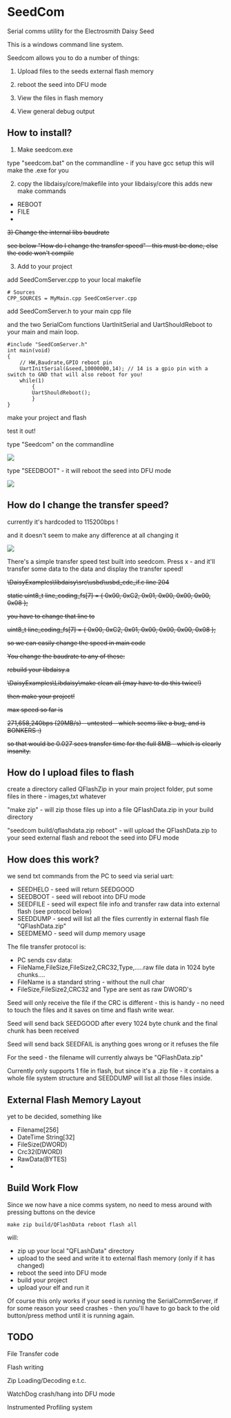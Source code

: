 # SeedCom
Serial comms utility for the Electrosmith Daisy Seed

This is a windows command line system.

Seedcom allows you to do a number of things:

1) Upload files to the seeds external flash memory

2) reboot the seed into DFU mode

3) View the files in flash memory

4) View general debug output

## How to install?

1) Make seedcom.exe

type "seedcom.bat" on the commandline - if you have gcc setup this will make the .exe for you

2) copy the libdaisy/core/makefile into your libdaisy/core
this adds new make commands
- REBOOT
- FILE
- 
~~3) Change the internal libs baudrate~~

~~see below "How do I change the transfer speed" - this must be done, else the code won't compile~~

3) Add to your project

add SeedComServer.cpp to your local makefile

```
# Sources
CPP_SOURCES = MyMain.cpp SeedComServer.cpp
```
add SeedComServer.h to your main cpp file

and the two SerialCom functions UartInitSerial and UartShouldReboot  to your main  and main loop.

```
#include "SeedComServer.h"
int main(void)
{
    // HW,Baudrate,GPIO reboot pin
    UartInitSerial(&seed,10000000,14); // 14 is a gpio pin with a switch to GND that will also reboot for you!
    while(1) 
        {
        UartShouldReboot();
        }
}
```
make your project and flash

test it out!

type "Seedcom" on the commandline

![](./Images/seedcom1.png)

type "SEEDBOOT" - it will reboot the seed into DFU mode

![](./Images/seedcom2.png)
## How do I change the transfer speed?

currently it's hardcoded to 115200bps !

and it doesn't seem to make any difference at all changing it

![](./Images/seedcom3.png)


There's a simple transfer speed test built into seedcom. Press x - and it'll
transfer some data to the data and display the transfer speed!

~~\DaisyExamples\libdaisy\src\usbd\usbd_cdc_if.c line 204~~

~~static uint8_t line_coding_fs[7] = { 0x00, 0xC2, 0x01, 0x00, 0x00, 0x00, 0x08 };~~


~~you have to change that line to~~


~~uint8_t line_coding_fs[7] = { 0x00, 0xC2, 0x01, 0x00, 0x00, 0x00, 0x08 };~~


~~so we can easily change the speed in main code~~

~~You change the baudrate to any of these:~~

~~rebuild your libdaisy.a~~

~~\DaisyExamples\Libdaisy\make clean all  (may have to do this twice!)~~

~~then make your project!~~

~~max speed so far is~~

~~271,658,240bps (29MB/s) - untested - which seems like a bug, and is BONKERS :)~~

~~so that would be 0.027 secs transfer time for the full 8MB - which is clearly insanity.~~


## How do I upload files to flash

create a directory called QFlashZip in your main project folder, put some files in there - images,txt whatever

"make zip" - will zip those files up into a file QFlashData.zip in your build directory

"seedcom build/qflashdata.zip reboot" - will upload the QFlashData.zip to your seed external flash and reboot the seed into DFU mode

## How does this work?

we send txt commands from the PC to seed via serial uart:

- SEEDHELO - seed will return SEEDGOOD
- SEEDBOOT - seed will reboot into DFU mode
- SEEDFILE - seed will expect file info and transfer raw data into external flash (see protocol below)
- SEEDDUMP - seed will list all the files currently in external flash file "QFlashData.zip"
- SEEDMEMO - seed will dump memory usage

The file transfer protocol is:
-	PC sends csv data:
-	FileName,FileSize,FileSize2,CRC32,Type,.....raw file data in 1024 byte chunks....
-	FileName is a standard string - without the null char
- 	FileSize,FileSize2,CRC32 and Type are sent as raw DWORD's

Seed will only receive the file if the CRC is different - this is handy - no need to touch the files and
it saves on time and flash write wear.

Seed will send back SEEDGOOD after every 1024 byte chunk and the final chunk has been received

Seed will send back SEEDFAIL is anything goes wrong or it refuses the file

For the seed - the filename will currently always be "QFlashData.zip"

Currently only supports 1 file in flash, but since it's a .zip file - it contains a whole file system structure
and SEEDDUMP will list all those files inside.

## External Flash Memory Layout

yet to be decided, something like

- Filename[256]
- DateTime String[32]
- FileSize(DWORD)
- Crc32(DWORD)
- RawData(BYTES)
- 
## Build Work Flow
Since we now have a nice comms system, no need to mess around with pressing buttons on the device

```
make zip build/QFlashData reboot flash all
```
will:

- zip up your local "QFLashData" directory
- upload to the seed and write it to external flash memory (only if it has changed)
- reboot the seed into DFU mode
- build your project
- upload your elf and run it

Of course this only works if your seed is running the SerialCommServer, if for some reason your seed crashes - then you'll have to go back to the old button/press method until it is running again.

## TODO

File Transfer code

Flash writing

Zip Loading/Decoding e.t.c.

WatchDog crash/hang into DFU mode

Instrumented Profiling system

